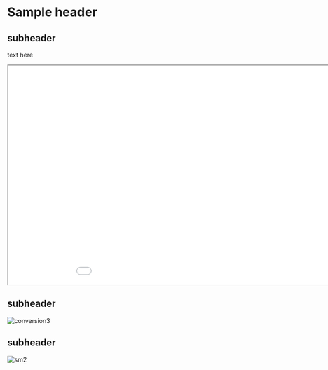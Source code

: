 # Sample header

## subheader
text here <br>
<iframe src="651_fall22_final_v3.html" height="500" width="1000"></iframe>

## subheader
![conversion3](https://user-images.githubusercontent.com/96669714/208325899-01eb7133-f48a-4b49-acc1-e7a011ae53de.png)

## subheader

![sm2](https://user-images.githubusercontent.com/96669714/208324555-b29d7bf6-1e2c-42dc-b723-6533f439cae0.png)
